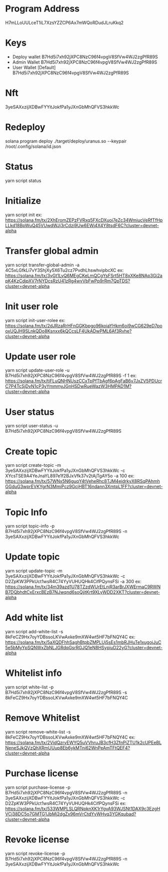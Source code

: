 # Program Address
H7mLLoUULceT1iL7XzsYZZCP6Ax7mWQoRDudJLruKkq2

# Keys
- Deploy wallet
B7Hd5i7xh92jXPC8NzC96f4vpgV8SfVw4WJ2zgPfR89S
- Admin Wallet
B7Hd5i7xh92jXPC8NzC96f4vpgV8SfVw4WJ2zgPfR89S
- User Wallet [Default]
B7Hd5i7xh92jXPC8NzC96f4vpgV8SfVw4WJ2zgPfR89S

# Nft
3yeSAXxzijXDBwFYYitJokfPa1yJXnGbMhQFVS3hkkWc

# Redeploy
solana program deploy ./target/deploy/uranus.so  --keypair /root/.config/solana/id.json

# Status
yarn script status

# Initialize
yarn script init
ex: https://solana.fm/tx/2XhEromZEPzFVRxq5FXcDXuoj7eZc34WmiucVeRfTfHpLLkd18BpWuQ45VUwdWJj3rCdzi9Uw6EWj4X4Y8tsdF6C?cluster=devnet-alpha

# Transfer global admin
yarn script transfer-global-admin -a 4C5xLGfkLi7vY3ShjXy5X6Tu2cz7PvdhLhswhvipbcXC 
ex: https://solana.fm/tx/3yGt1LyQ6MEgCKeLmQCgYsFSrt5HT8xXKe8NAp3Gi2apK4KzCdjpXV7rNYDcsRzU41zRg4wvVbFwPp9rRm7QpTDS?cluster=devnet-alpha

# Init user role
yarn script init-user-rolee
ex: https://solana.fm/tx/2dJRzaRrHFnGGKbpgo96koiaYHkm6oi9wCG629eD7pooxUQJH9SLnkQDo8Ksnxx6kQCcsLF4UkADwPML6Af3Rvhe?cluster=devnet-alpha

# Update user role
yarn script update-user-role -u B7Hd5i7xh92jXPC8NzC96f4vpgV8SfVw4WJ2zgPfR89S -f 1
ex: https://solana.fm/tx/tiFLuQNHNUszCCxTpPfTbAgf6pAgFaB6v7JxZV5PDUcrC7P4TcSjDvN1cP3yYmmmyJGnHSDwRueWazW3HMPAD1M?cluster=devnet-alpha

# User status
yarn script user-status -u B7Hd5i7xh92jXPC8NzC96f4vpgV8SfVw4WJ2zgPfR89S

# Create topic
yarn script create-topic -m 3yeSAXxzijXDBwFYYitJokfPa1yJXnGbMhQFVS3hkkWc -c XYcsTSE9A4YeJnaYL897e1f2BJxVfk37v2tAjTgAY5o -a 100
ex: https://solana.fm/tx/57WNx5N6guqY4tVeheRhc8TJM4eidrkyX8RSqPAhmhGGduG3wprEVKYgrN3MmiPcz9GcjHBT16ndann3XmtpL1FF?cluster=devnet-alpha

# Topic Info
yarn script topic-info -p B7Hd5i7xh92jXPC8NzC96f4vpgV8SfVw4WJ2zgPfR89S -n 3yeSAXxzijXDBwFYYitJokfPa1yJXnGbMhQFVS3hkkWc

# Update topic
yarn script update-topic -m 3yeSAXxzijXDBwFYYitJokfPa1yJXnGbMhQFVS3hkkWc -c D2ZpKW3PPkUct1wsR4C74YyVUHUQHk4CifPQynsFSi -a 300
ex: https://solana.fm/tx/34m39azd1U78TZzdWUrEtLnjR3arBrJXWErmaC9RWNB7DQbhdtCxErxcBEzB7NJwqnd6soQjjtKrt9XLyWDD2XKT?cluster=devnet-alpha

# Add white list
yarn script add-white-list -s 8kFeCZ9Hx7oyYDBssoLKVwAxke9mXW4wt5HF7bFNQY4C
ex: https://solana.fm/tx/5aXQDFhhSaghBtpbZMPLUj5sEs1mbRJHuTe1xugojJuC5e5bMyYpSQNWxZbNLJGRdqGsrRGJQ1eN8HSypiuD22yG?cluster=devnet-alpha

# Whitelist info
yarn script white-list -p B7Hd5i7xh92jXPC8NzC96f4vpgV8SfVw4WJ2zgPfR89S -s 8kFeCZ9Hx7oyYDBssoLKVwAxke9mXW4wt5HF7bFNQY4C

# Remove Whitelist
yarn script remove-white-list -s 8kFeCZ9Hx7oyYDBssoLKVwAxke9mXW4wt5HF7bFNQY4C 
ex: https://solana.fm/tx/2VidQzrvEWYQ5uVVhruJB3cfH3ZfnPiZTU1k2cUPEeBLNeneSJkQVzQhXRmUUup8Eb6ykMTni62WnPeAmTFtQEF4?cluster=devnet-alpha

# Purchase license
yarn script purchase-license -p B7Hd5i7xh92jXPC8NzC96f4vpgV8SfVw4WJ2zgPfR89S -n 3yeSAXxzijXDBwFYYitJokfPa1yJXnGbMhQFVS3hkkWc -c D2ZpKW3PPkUct1wsR4C74YyVUHUQHk4CifPQynsFSi
ex: https://solana.fm/tx/533WMPLSLQRNpknXK1rYgvA93WJSNt1DAX9c3EzgHVCj38DC5o7GMTG1JbMj2dgZx96mVrCtdYvWHvq3YGKqubad?cluster=devnet-alpha

# Revoke license
yarn script revoke-license -p B7Hd5i7xh92jXPC8NzC96f4vpgV8SfVw4WJ2zgPfR89S -n 3yeSAXxzijXDBwFYYitJokfPa1yJXnGbMhQFVS3hkkWc

